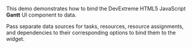This demo demonstrates how to bind the DevExtreme HTML5 JavaScript **Gantt** UI component to data.

Pass separate data sources for tasks, resources, resource assignments, and dependencies to their corresponding options to bind them to the widget.

